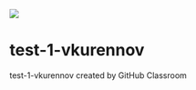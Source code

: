 ![](../../workflows/classroom/badge.svg)

# test-1-vkurennov
test-1-vkurennov created by GitHub Classroom



